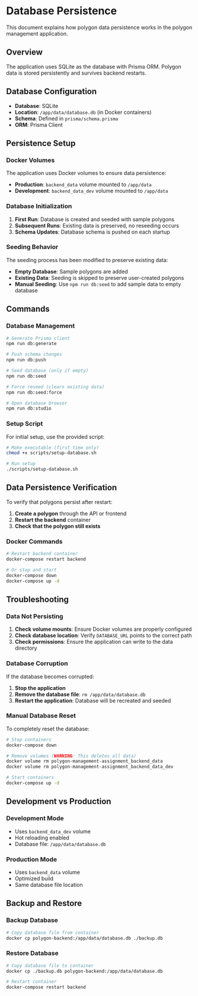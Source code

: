# Database Persistence

This document explains how polygon data persistence works in the polygon management application.

## Overview

The application uses SQLite as the database with Prisma ORM. Polygon data is stored persistently and survives backend restarts.

## Database Configuration

- **Database**: SQLite
- **Location**: `/app/data/database.db` (in Docker containers)
- **Schema**: Defined in `prisma/schema.prisma`
- **ORM**: Prisma Client

## Persistence Setup

### Docker Volumes

The application uses Docker volumes to ensure data persistence:

- **Production**: `backend_data` volume mounted to `/app/data`
- **Development**: `backend_data_dev` volume mounted to `/app/data`

### Database Initialization

1. **First Run**: Database is created and seeded with sample polygons
2. **Subsequent Runs**: Existing data is preserved, no reseeding occurs
3. **Schema Updates**: Database schema is pushed on each startup

### Seeding Behavior

The seeding process has been modified to preserve existing data:

- **Empty Database**: Sample polygons are added
- **Existing Data**: Seeding is skipped to preserve user-created polygons
- **Manual Seeding**: Use `npm run db:seed` to add sample data to empty database

## Commands

### Database Management

```bash
# Generate Prisma client
npm run db:generate

# Push schema changes
npm run db:push

# Seed database (only if empty)
npm run db:seed

# Force reseed (clears existing data)
npm run db:seed:force

# Open database browser
npm run db:studio
```

### Setup Script

For initial setup, use the provided script:

```bash
# Make executable (first time only)
chmod +x scripts/setup-database.sh

# Run setup
./scripts/setup-database.sh
```

## Data Persistence Verification

To verify that polygons persist after restart:

1. **Create a polygon** through the API or frontend
2. **Restart the backend** container
3. **Check that the polygon still exists**

### Docker Commands

```bash
# Restart backend container
docker-compose restart backend

# Or stop and start
docker-compose down
docker-compose up -d
```

## Troubleshooting

### Data Not Persisting

1. **Check volume mounts**: Ensure Docker volumes are properly configured
2. **Check database location**: Verify `DATABASE_URL` points to the correct path
3. **Check permissions**: Ensure the application can write to the data directory

### Database Corruption

If the database becomes corrupted:

1. **Stop the application**
2. **Remove the database file**: `rm /app/data/database.db`
3. **Restart the application**: Database will be recreated and seeded

### Manual Database Reset

To completely reset the database:

```bash
# Stop containers
docker-compose down

# Remove volumes (WARNING: This deletes all data)
docker volume rm polygon-management-assignment_backend_data
docker volume rm polygon-management-assignment_backend_data_dev

# Start containers
docker-compose up -d
```

## Development vs Production

### Development Mode
- Uses `backend_data_dev` volume
- Hot reloading enabled
- Database file: `/app/data/database.db`

### Production Mode
- Uses `backend_data` volume
- Optimized build
- Same database file location

## Backup and Restore

### Backup Database

```bash
# Copy database file from container
docker cp polygon-backend:/app/data/database.db ./backup.db
```

### Restore Database

```bash
# Copy database file to container
docker cp ./backup.db polygon-backend:/app/data/database.db

# Restart container
docker-compose restart backend
```
